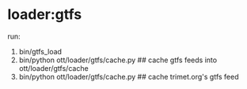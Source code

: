 loader:gtfs
===========


run:
  1. bin/gtfs_load 
  1. bin/python ott/loader/gtfs/cache.py <url> ## cache gtfs feeds into ott/loader/gtfs/cache
  1. bin/python ott/loader/gtfs/cache.py ## cache trimet.org's gtfs feed
